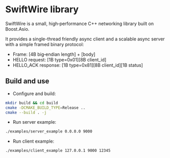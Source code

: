 # SwiftWire library

SwiftWire is a small, high‑performance C++ networking library built on Boost.Asio.

It provides a single-thread friendly async client and a scalable async server with a simple framed binary protocol:

- Frame: [4B big‑endian length] + [body]
- HELLO request: [1B type=0x01][8B client_id]
- HELLO_ACK response: [1B type=0x81][8B client_id][1B status]

## Build and use

- Configure and build:

```bash
mkdir build && cd build
cmake -DCMAKE_BUILD_TYPE=Release ..
cmake --build . -j
```

- Run server example:

```bash
./examples/server_example 0.0.0.0 9000
```

- Run client example:

```bash
./examples/client_example 127.0.0.1 9000 12345
```